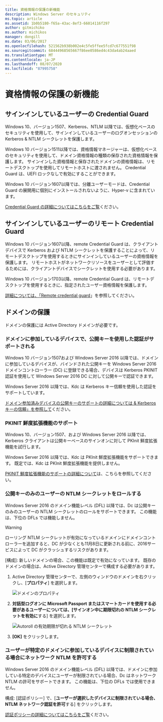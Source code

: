 ```yaml
---
title: 資格情報の保護の新機能
description: Windows Server のセキュリティ
ms.topic: article
ms.assetid: 1b0b5180-f65a-43ac-8ef3-66014116f297
author: gitmichiko
ms.author: michikos
manager: dongill
ms.date: 03/06/2017
ms.openlocfilehash: 521562b938b002e4c5fe5ffee5fcd7c677551f98
ms.sourcegitcommit: 68444968565667f86ee0586ed4c43da4ab24aaed
ms.translationtype: MT
ms.contentlocale: ja-JP
ms.lasthandoff: 08/07/2020
ms.locfileid: "87995758"
---
```

# <a name="whats-new-in-credential-protection"></a>資格情報の保護の新機能

## <a name="credential-guard-for-signed-in-user"></a>サインインしているユーザーの Credential Guard

Windows 10、バージョン1507、Kerberos、NTLM 以降では、仮想化ベースのセキュリティを使用して、サインインしているユーザーのログオンセッションの Kerberos & NTLM シークレットを保護します。

Windows 10 バージョン1511以降では、資格情報マネージャーは、仮想化ベースのセキュリティを使用して、ドメイン資格情報の種類の保存された資格情報を保護します。 サインインした資格情報と保存されたドメインの資格情報は、リモートデスクトップを使用してリモートホストに渡されません。 Credential Guard は、UEFI ロックなしで有効にすることができます。

Windows 10 バージョン1607以降では、分離ユーザーモードは、Credential Guard の展開用に個別にインストールされないように、Hyper-v に含まれています。

[Credential Guard の詳細についてはこちらをご覧](/windows/security/identity-protection/credential-guard/credential-guard)ください。


## <a name="remote-credential-guard-for-signed-in-user"></a>サインインしているユーザーのリモート Credential Guard

Windows 10 バージョン1607以降、remote Credential Guard は、クライアントデバイスで Kerberos および NTLM シークレットを保護することによって、リモートデスクトップを使用するときにサインインしているユーザーの資格情報を保護します。 リモートホストがネットワークリソースをユーザーとして評価するためには、クライアントデバイスでシークレットを使用する必要があります。

Windows 10 バージョン1703以降、remote Credential Guard は、リモートデスクトップを使用するときに、指定されたユーザー資格情報を保護します。

[詳細については、「Remote credential guard](/windows/security/identity-protection/remote-credential-guard)」を参照してください。

## <a name="domain-protections"></a>ドメインの保護

ドメインの保護には Active Directory ドメインが必要です。

### <a name="domain-joined-device-support-for-authentication-using-public-key"></a>ドメインに参加しているデバイスで、公開キーを使用した認証がサポートされる

Windows 10 バージョン1507および Windows Server 2016 以降では、ドメインに参加しているデバイスが、バインドされた公開キーを Windows Server 2016 ドメインコントローラー (DC) に登録できる場合、デバイスは Kerberos PKINIT 認証を使用して Windows Server 2016 DC に対して公開キーで認証できます。

Windows Server 2016 以降では、Kdc は Kerberos キー信頼を使用した認証をサポートしています。

[ドメイン参加済みデバイスの公開キーのサポートの詳細については & Kerberos キーの信頼」を参照して](../kerberos/whats-new-in-kerberos-authentication.md)ください。

### <a name="pkinit-freshness-extension-support"></a>PKINIT 鮮度拡張機能のサポート

Windows 10、バージョン1507、および Windows Server 2016 以降では、Kerberos クライアントは公開キーベースのサインオンに対して PKInit 鮮度拡張機能を試行します。

Windows Server 2016 以降では、Kdc は PKInit 鮮度拡張機能をサポートできます。  既定では、Kdc は PKInit 鮮度拡張機能を提供しません。

[PKINIT 鮮度拡張機能のサポートの詳細について](../kerberos/whats-new-in-kerberos-authentication.md)は、こちらを参照してください。

### <a name="rolling-public-key-only-users-ntlm-secrets"></a>公開キーのみのユーザーの NTLM シークレットをロールする

Windows Server 2016 のドメイン機能レベル (DFL) 以降では、Dc は公開キーのみのユーザーの NTLM シークレットのロールをサポートできます。 この機能は、下位の DFLs では機能しません。

> [!WARNING]
> ローリング NTLM シークレットが有効になっているドメインにドメインコントローラーを追加すると、DC が少なくとも11月8日に更新される前に、2016サービスによって DC がクラッシュするリスクがあります。

[構成]: 新しいドメインの場合、この機能は既定で有効になっています。 既存のドメインの場合は、Active Directory 管理センターで構成する必要があります。

1. Active Directory 管理センターで、左側のウィンドウのドメインを右クリックし、[**プロパティ**] を選択します。

    ![ドメインのプロパティ](../media/Credentials-Protection-And-Management/domain-properties.png)

2. **対話型ログオンに Microsoft Passport またはスマートカードを使用する必要があるユーザーについては、[サインオン中に期限切れの NTLM シークレットを有効に**する] を選択します。

    ![Autoroll の有効期限が切れる NTLM シークレット](../media/Credentials-Protection-And-Management/autoroll-ntlm.png)

3. **[OK]** をクリックします。

### <a name="allowing-network-ntlm-when-user-is-restricted-to-specific-domain-joined-devices"></a>ユーザーが特定のドメインに参加しているデバイスに制限されている場合にネットワーク NTLM を許可する

Windows Server 2016 のドメイン機能レベル (DFL) 以降では、ドメインに参加している特定のデバイスにユーザーが制限されている場合、Dc はネットワーク NTLM の許可をサポートできます。 この機能は、下位の DFLs では使用できません。

構成: [認証ポリシー] で、[**ユーザーが選択したデバイスに制限されている場合、NTLM ネットワーク認証を許可**する] をクリックします。

[認証ポリシーの詳細についてはこちらをご覧](./authentication-policies-and-authentication-policy-silos.md)ください。